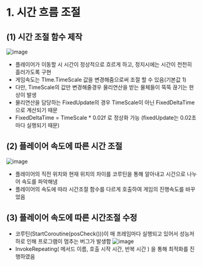 # 1. 시간 흐름 조절
## (1) 시간 조절 함수 제작
![image](https://github.com/user-attachments/assets/2b10b8d8-1f85-4ec3-98e9-e536e144f5af)
- 플레이어가 이동할 시 시간이 정상적으로 흐르게 하고, 정지시에는 시간이 천천히 흘러가도록 구현
- 게임속도는 TIme.TimeScale 값을 변경해줌으로써 조절 할 수 있음(기본값 1)
- 다만, TimeScale의 값만 변경해줄경우 물리연산을 받는 물체들이 뚝뚝 끊기는 현상이 발생
- 물리연산을 담당하는 FixedUpdate의 경우 TimeScale이 아닌 FixedDeltaTime으로 계산되기 때문
- FixedDeltaTime = TimeScale * 0.02f 로 정상화 가능 (fixedUpdate는 0.02초마다 실행되기 때문)

## (2) 플레이어 속도에 따른 시간 조절
![image](https://github.com/user-attachments/assets/24c6b98f-1e68-4393-8ffc-6d0554a89fbc)
- 플레이어의 직전 위치와 현재 위치의 차이를 코루틴을 통해 알아내고 시간으로 나누어 속도를 파악해냄
- 플레이어의 속도에 따라 시간조절 함수를 다르게 호출하여 게임의 진행속도를 바꾸었음

## (3) 플레이어 속도에 따른 시간조절 수정
- 코루틴(StartCoroutine(posCheck()))이 매 프레임마다 실행되고 있어서 성능저하로 인해 프로그램이 멈추는 버그가 발생함
![image](https://github.com/user-attachments/assets/18e4db99-dbea-403c-8c41-3cc943233a2a)<br>
- InvokeRepeating( 메서드 이름, 호출 시작 시간, 반복 시간 ) 을 통해 최적화를 진행하였음

